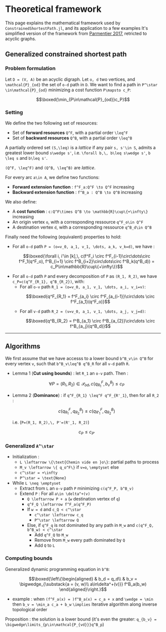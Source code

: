 # Theoretical framework

This page explains the mathematical framework used by `ConstrainedShortestPath.jl`, and its application to a few examples It's simplified version of the framework from [Parmentier 2017](https://arxiv.org/abs/1504.07880), retricted to acyclic graphs.

## Generalized constrained shortest path

### Problem formulation

Let ``D = (V, A)`` be an acyclic digraph. Let ``o, d`` two vertices, and ``\mathcal{P}_{od}`` the set of ``o-d`` path in ``D``. We want to find a path in ``P^\star \in\mathcal{P}_{od}`` minimizing a cost function ``P\mapsto c_P``:
```math
\boxed{\min_{P\in\mathcal{P}_{od}}c_P}
```

### Setting

We define the two following set of resources:
- Set of **forward resources** ``Q^F``, with a partial order ``\leq^F``
- Set of **backward resources** ``Q^B``, with a partial order ``\leq^B``

A partially ordered set ``(S,\leq)`` is a *lattice* if any pair ``s, s'\in S``, admits a greatest lower bound ``s\wedge s'``, i.e. ``\forall b,\, b\leq s\wedge s'``, ``b \leq s`` and ``b\leq s'``.

``(Q^F, \leq^F)`` and ``(Q^B, \leq^B)`` are *lattice*.

For every arc ``a\in A``, we define two functions:
  - **Forward extension function** : ``f^F_a:Q^F \to Q^F`` increasing
  - **Backward extension function** : ``f^B_a : Q^B \to Q^B`` increasing

We also define:
- A **cost function** : ``c:Q^F\times Q^B \to \mathbb{R}\cup\{+\infty\}`` increasing
- An origin vertex ``o``, with a corresponding ressource ``q^F_o\in Q^F``
- A destination vertex ``d``, with a corresponding ressource ``q^B_d\in Q^B``

Finally need the following (equivalent) properties to hold:
- For all ``o-d`` path ``P = (o=v_0, a_1, v_1, \dots, a_k, v_k=d)``, we have :
  ```math
  \boxed{\forall i, i'\in [k],\, c(f^F_i \circ f^F_{i-1}\circ\dots\circ f^F_1(q^F_o), f^B_{i+1} \circ f^B_{i+2}\circ\dots\circ f^B_k(q^B_d)) = c_P\in\mathbb{R}\cup\{+\infty\}}
  ```
- For all ``o-d`` path ``P`` and every decomposition of ``P`` as ``(R_1, R_2)``, we have ``c_P=c(q^F_{R_1}, q^B_{R_2})``, with:
  - For all ``o-v`` path ``R_1 = (o=v_0, a_1, v_1, \dots, a_i, v_i=v)``:
    ```math
    \boxed{q^F_{R_1} = f^F_{a_i} \circ f^F_{a_{i-1}}\circ\dots \circ f^F_{a_1}(q^F_o)}
    ```
  - For all ``v-d`` path ``R_2 = (v=v_0, a_1, v_1, \dots, a_j, v_j=d)``:
    ```math
    \boxed{q^B_{R_2} = f^B_{a_1} \circ f^B_{a_{2}}\circ\dots \circ f^B_{a_j}(q^B_d)}
    ```

---

## Algorithms

We first assume that we have accesss to a lower bound ``b^B_v\in Q^B`` for every vertex ``v``, such that ``b^B_v\leq^B q^B_R`` for all ``v-d`` path ``R``.
- Lemma 1 (**Cut using bounds**) : let ``R_1`` an ``o-v`` path. Then :
  ```math
  \forall P = (R_1, R_2)\in \mathcal{P}_{od},\, c(q^F_{R_1}, b^B_v)\leq c_P
  ```
- Lemma 2 (**Dominance**) : if ``q^F_{R_1} \leq^F q^F_{R'_1}``, then for all ``R_2`` :
  ```math
  c(q^F_{R_1}, q^B_{R_2})\leq c(q^F_{R'_1}, q^B_{R_2})
  ```
  i.e. (``P=(R_1, R_2),\, P'=(R'_1, R_2)``)
  ```math
  c_P \leq c_{P'}
  ```
	
### Generalized ``A^\star``
- Initialization :
  - ``L \leftarrow \{\text{Chemin vide en }o\}``: partial paths to process
  - ``M_v \leftarrow \{ q_o^F\}`` if ``v=o``, ``\emptyset`` else
  - ``c^\star = +\infty``
  - ``P^\star = \text{None}``
- While ``L \neq \emptyset``
  - Extract from ``L`` an ``o-v`` path ``P`` minimizing ``c(q^F_P, b^B_v)``
  - Extend ``P`` : For all ``a\in \delta^+(v)``
    - ``Q \leftarrow P + a`` (``w`` destination vertex of ``q``)
    - ``q^F_Q \leftarrow f^F_a(q^F_P)``
    - If ``w = d`` and ``c_Q < c^\star``
      - ``c^\star \leftarrow c_q``
      - ``P^\star \leftarrow Q``
    - Else, if ``q^F_q`` is not dominated by any path in ``M_w`` and ``c(q^F_Q, b^B_w) < c^\star``
      - Add ``q^F_Q`` to ``M_w``
      - Remove from ``M_w`` every path dominated by ``Q``
      - Add ``Q`` to ``L``

### Computing bounds
Generalized dynamic programming equation in ``b^B``:
```math
\boxed{\left\{\begin{aligned}
& b_d = q_d\\
& b_v = \bigwedge_{\substack{a = (v, w)\\ a\in\delta^+(v)}} f^B_a(b_w)
\end{aligned}\right.}
```
  - example : when ``(f^F_a(x) = )f^B_a(x) = c_a + x`` and ``\wedge = \min`` then ``b_v = \min_a c_a + b_w``
``\implies`` Iterative algorithm along inverse topological order

Proposition : the solution is a lower bound (it's even the greater: ``q_{b_v} = \bigwedge\limits_{p\in\mathcal{P_{vd}}}q^B_p``)
